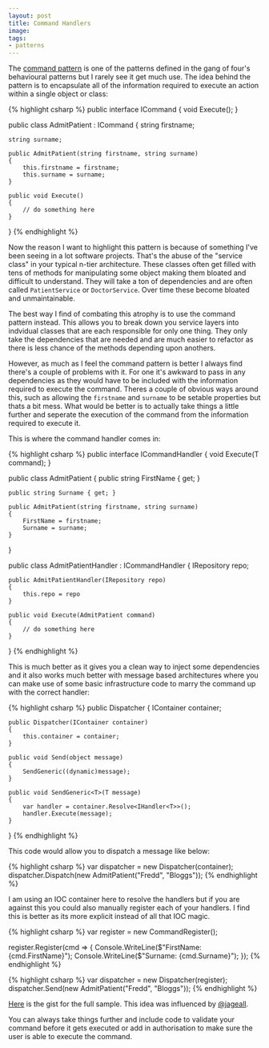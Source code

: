 ```yaml
---
layout: post
title: Command Handlers
image: 
tags:
- patterns
---
```


The [command pattern](https://en.wikipedia.org/wiki/Command_pattern) is one of the patterns defined in the gang of four's behavioural patterns but I rarely see it get much use. The idea behind the pattern is to encapsulate all of the information required to execute an action within a single object or class:

{% highlight csharp %}
public interface ICommand
{
    void Execute();
}

public class AdmitPatient : ICommand
{
    string firstname;

    string surname;

    public AdmitPatient(string firstname, string surname)
    {
        this.firstname = firstname;
        this.surname = surname;
    }

    public void Execute()
    {
        // do something here
    }
}
{% endhighlight %}

Now the reason I want to highlight this pattern is because of something I've been seeing in a lot software projects. That's the abuse of the "service class" in your typical n-tier architecture. These classes often get filled with tens of methods for manipulating some object making them bloated and difficult to understand. They will take a ton of dependencies and are often called `PatientService` or `DoctorService`. Over time these become bloated and unmaintainable.

The best way I find of combating this atrophy is to use the command pattern instead. This allows you to break down you service layers into indvidual classes that are each responsible for only one thing. They only take the dependencies that are needed and are much easier to refactor as there is less chance of the methods depending upon anothers.

However, as much as I feel the command pattern is better I always find there's a couple of problems with it. For one it's awkward to pass in any dependencies as they would have to be included with the information required to execute the command. Theres a couple of obvious ways around this, such as allowing the `firstname` and `surname` to be setable properties but thats a bit mess. What would be better is to actually take things a little further and seperate the execution of the command from the information required to execute it.

This is where the command handler comes in:

{% highlight csharp %}
public interface ICommandHandler<T>
{
    void Execute(T command);
}

public class AdmitPatient
{
    public string FirstName { get; }
    
    public string Surname { get; }

    public AdmitPatient(string firstname, string surname)
    {
        FirstName = firstname;
        Surname = surname;
    }
}

public class AdmitPatientHandler : ICommandHandler<AdmitPatient>
{
    IRepository repo;

    public AdmitPatientHandler(IRepository repo)
    {
        this.repo = repo
    }

    public void Execute(AdmitPatient command)
    {
        // do something here
    }
}
{% endhighlight %}

This is much better as it gives you a clean way to inject some dependencies and it also works much better with message based architectures where you can make use of some basic infrastructure code to marry the command up with the correct handler:

{% highlight csharp %}
public Dispatcher
{
    IContainer container;

    public Dispatcher(IContainer container)
    {
        this.container = container;
    }

    public void Send(object message)
    {
        SendGeneric((dynamic)message);
    }

    public void SendGeneric<T>(T message)
    {
        var handler = container.Resolve<IHandler<T>>();
        handler.Execute(message);
    }
}
{% endhighlight %}

This code would allow you to dispatch a message like below: 

{% highlight csharp %}
var dispatcher = new Dispatcher(container);
dispatcher.Dispatch(new AdmitPatient("Fredd", "Bloggs"));
{% endhighlight %}

I am using an IOC container here to resolve the handlers but if you are against this you could also manually register each of your handlers. I find this is better as its more explicit instead of all that IOC magic.

{% highlight csharp %}
var register = new CommandRegister();

register.Register<AdmitPatient>(cmd => 
{
    Console.WriteLine($"FirstName: {cmd.FirstName}");
    Console.WriteLine($"Surname: {cmd.Surname}"); 
});
{% endhighlight %}

{% highlight csharp %}
var dispatcher = new Dispatcher(register);
dispatcher.Send(new AdmitPatient("Fredd", "Bloggs"));
{% endhighlight %}

[Here](https://gist.github.com/mat-mcloughlin/a25c5866800673085738c93e71d6f0da) is the gist for the full sample. This idea was influenced by [@jageall](https://twitter.com/jageall).

You can always take things further and include code to validate your command before it gets executed or add in authorisation to make sure the user is able to execute the command.
